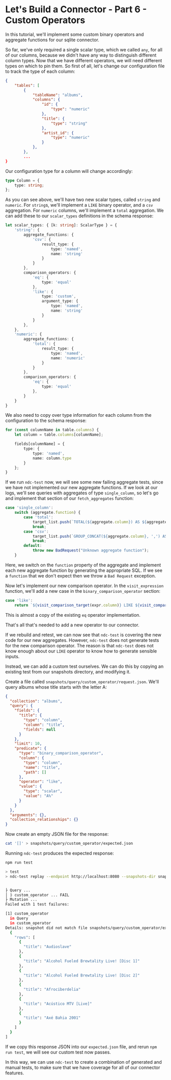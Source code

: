 # Let's Build a Connector - Part 6 - Custom Operators

In this tutorial, we'll implement some custom binary operators and aggregate functions for our sqlite connector.

So far, we've only required a single scalar type, which we called `any`, for all of our columns, because we didn't have any way to distinguish different column types. Now that we have different operators, we will need different types on which to pin them. So first of all, let's change our configuration file to track the type of each column:

```json
{
    "tables": [
        {
            "tableName": "albums",
            "columns": {
                "id": {
                    "type": "numeric"
                },
                "title": {
                    "type": "string"
                },
                "artist_id": {
                    "type": "numeric"
                }
            },
        },
        ...
}
```

Our configuration type for a column will change accordingly:

```typescript
type Column = {
    type: string;
};
```

As you can see above, we'll have two new scalar types, called `string` and `numeric`. For `string`s, we'll implement a `LIKE` binary operator, and a `csv` aggregation. For `numeric` columns, we'll implement a `total` aggregation. We can add these to our `scalar_types` definitions in the schema response:

```typescript
let scalar_types: { [k: string]: ScalarType } = {
    'string': {
        aggregate_functions: {
            'csv': {
                result_type: {
                    type: 'named',
                    name: 'string'
                }
            }
        },
        comparison_operators: {
            'eq': {
                type: 'equal'
            },
            'like': {
                type: 'custom',
                argument_type: {
                    type: 'named',
                    name: 'string'
                }
            }
        },
    },
    'numeric': {
        aggregate_functions: {
            'total': {
                result_type: {
                    type: 'named',
                    name: 'numeric'
                }
            }
        },
        comparison_operators: {
            'eq': {
                type: 'equal'
            },
        }
    }
}
```

We also need to copy over type information for each column from the configuration to the schema response:

```typescript
for (const columnName in table.columns) {
    let column = table.columns[columnName];

    fields[columnName] = {
        type: {
            type: 'named',
            name: column.type
        }
    };
}
```

If we run `ndc-test` now, we will see some new failing aggregate tests, since we have not implemented our new aggregate functions. If we look at our logs, we'll see queries with aggregates of type `single_column`, so let's go and implement that section of our `fetch_aggregates` function:

```typescript
case 'single_column':
    switch (aggregate.function) {
        case 'total':
            target_list.push(`TOTAL(${aggregate.column}) AS ${aggregateName}`);
            break;
        case 'csv':
            target_list.push(`GROUP_CONCAT(${aggregate.column}, ',') AS ${aggregateName}`);
            break;
        default:
            throw new BadRequest("Unknown aggregate function");
    }
```

Here, we switch on the `function` property of the aggregate and implement each new aggregate function by generating the appropriate SQL. If we see a `function` that we don't expect then we throw a `Bad Request` exception.

Now let's implement our new comparison operator. In the `visit_expression` function, we'll add a new case in the `binary_comparison_operator` section:

```typescript
case 'like':
    return `${visit_comparison_target(expr.column)} LIKE ${visit_comparison_value(parameters, expr.value)}`
```

This is almost a copy of the existing `eq` operator implementation.

That's all that's needed to add a new operator to our connector. 

If we rebuild and retest, we can now see that `ndc-test` is covering the new code for our new aggregates. However, `ndc-test` does not generate tests for the new comparison operator. The reason is that `ndc-test` does not know enough about our `LIKE` operator to know how to generate sensible inputs.

Instead, we can add a custom test ourselves. We can do this by copying an existing test from our snapshots directory, and modifying it.

Create a file called `snapshots/query/custom_operator/request.json`. We'll query albums whose title starts with the letter A:

```json
{
  "collection": "albums",
  "query": {
    "fields": {
      "title": {
        "type": "column",
        "column": "title",
        "fields": null
      }
    },
    "limit": 10,
    "predicate": {
      "type": "binary_comparison_operator",
      "column": {
        "type": "column",
        "name": "title",
        "path": []
      },
      "operator": "like",
      "value": {
        "type": "scalar",
        "value": "A%"
      }
    }
  },
  "arguments": {},
  "collection_relationships": {}
}
```

Now create an empty JSON file for the response:

```sh
cat '[]' > snapshots/query/custom_operator/expected.json
```

Running `ndc-test` produces the expected response:

```sh
npm run test

> test
> ndc-test replay --endpoint http://localhost:8080 --snapshots-dir snapshots


├ Query ...
│ ├ custom_operator ... FAIL
├ Mutation ...
Failed with 1 test failures:

[1] custom_operator
  in Query
  in custom_operator
Details: snapshot did not match file snapshots/query/custom_operator/expected.json: [
  {
    "rows": [
      {
        "title": "Audioslave"
      },
      {
        "title": "Alcohol Fueled Brewtality Live! [Disc 1]"
      },
      {
        "title": "Alcohol Fueled Brewtality Live! [Disc 2]"
      },
      {
        "title": "Afrociberdelia"
      },
      {
        "title": "Acústico MTV [Live]"
      },
      {
        "title": "Axé Bahia 2001"
      }
    ]
  }
]
```

If we copy this response JSON into our `expected.json` file, and rerun `npm run test`, we will see our custom test now passes.

In this way, we can use `ndc-test` to create a combination of generated and manual tests, to make sure that we have coverage for all of our connector features.